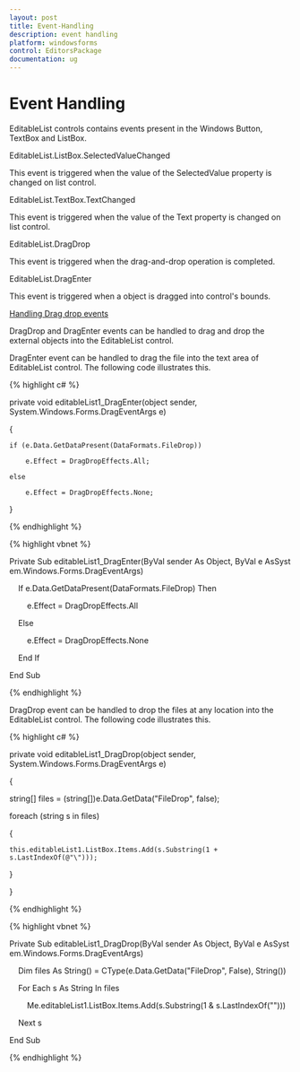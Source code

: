 ```yaml
---
layout: post
title: Event-Handling
description: event handling
platform: windowsforms
control: EditorsPackage
documentation: ug
---
```


# Event Handling

EditableList controls contains events present in the Windows Button, TextBox and ListBox.

 EditableList.ListBox.SelectedValueChanged

This event is triggered when the value of the SelectedValue property is changed on list control.

 EditableList.TextBox.TextChanged

This event is triggered when the value of the Text property is changed on list control.

 EditableList.DragDrop

This event is triggered when the drag-and-drop operation is completed.

 EditableList.DragEnter

This event is triggered when a object is dragged into control's bounds.

[Handling Drag drop events](//docs.syncfusion.com/windowsforms/tools)

DragDrop and DragEnter events can be handled to drag and drop the external objects into the EditableList control.

DragEnter event can be handled to drag the file into the text area of EditableList control. The following code illustrates this.

{% highlight c# %}



private void editableList1_DragEnter(object sender, System.Windows.Forms.DragEventArgs e)

{

	if (e.Data.GetDataPresent(DataFormats.FileDrop))

		e.Effect = DragDropEffects.All;

	else

		e.Effect = DragDropEffects.None;

}

{% endhighlight %}

{% highlight vbnet %}



Private Sub editableList1_DragEnter(ByVal sender As Object, ByVal e AsSystem.Windows.Forms.DragEventArgs)

    If e.Data.GetDataPresent(DataFormats.FileDrop) Then

        e.Effect = DragDropEffects.All

    Else

        e.Effect = DragDropEffects.None

    End If

End Sub

{% endhighlight %}

DragDrop event can be handled to drop the files at any location into the EditableList control. The following code illustrates this.

{% highlight c# %}



private void editableList1_DragDrop(object sender, System.Windows.Forms.DragEventArgs e)

{

string[] files = (string[])e.Data.GetData("FileDrop", false);

foreach (string s in files)

{

	this.editableList1.ListBox.Items.Add(s.Substring(1 + s.LastIndexOf(@"\")));

}

}

{% endhighlight %}

{% highlight vbnet %}



Private Sub editableList1_DragDrop(ByVal sender As Object, ByVal e AsSystem.Windows.Forms.DragEventArgs)

    Dim files As String() = CType(e.Data.GetData("FileDrop", False), String())

    For Each s As String In files

        Me.editableList1.ListBox.Items.Add(s.Substring(1 & s.LastIndexOf("\")))

    Next s

End Sub

{% endhighlight %}


